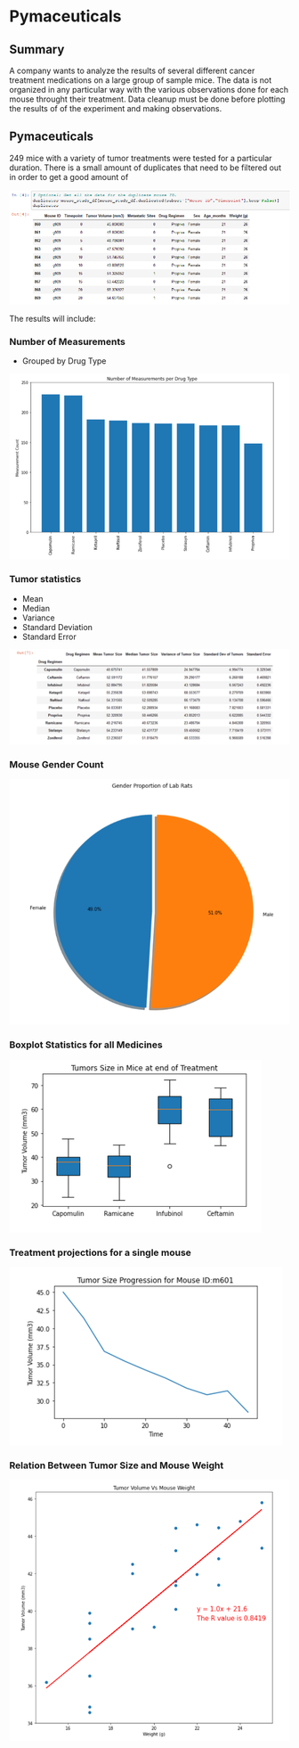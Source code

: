 # Pymaceuticals

## Summary

A company wants to analyze the results of several different cancer treatment medications on a large group of sample mice.  The data is not organized in any particular way with the various observations done for each mouse throught their treatment. Data cleanup must be done before plotting the results of of the experiment and making observations.

## Pymaceuticals 

249 mice with a variety of tumor treatments were tested for a particular duration.  There is a small amount of duplicates that need to be filtered out in order to get a good amount of 

![Duplicates](Images/duplicates.png)


The results will include:



### Number of Measurements
  * Grouped by Drug Type

![Number of Measurements](Images/measurementnum.png)

### Tumor statistics 
  * Mean
  * Median
  * Variance
  * Standard Deviation
  * Standard Error

![Statistics](Images/tumor_summary.png)

### Mouse Gender Count

![Genders](Images/genders.png)

### Boxplot Statistics for all Medicines

![Boxplots](Images/boxplots.png)

### Treatment projections for a single mouse

![Projections](Images/progression.png)

### Relation Between Tumor Size and Mouse Weight

![Correlation](Images/correlation.png)



